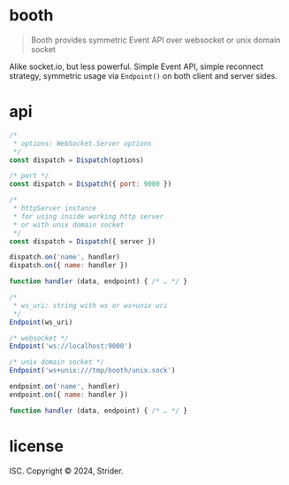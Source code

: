 # booth

> Booth provides symmetric Event API over websocket or unix domain socket

Alike socket.io, but less powerful. Simple Event API, simple reconnect strategy,
symmetric usage via `Endpoint()` on both client and server sides.

# api
```js
/*
 * options: WebSocket.Server options
 */
const dispatch = Dispatch(options)

/* port */
const dispatch = Dispatch({ port: 9000 })

/*
 * httpServer instance
 * for using inside working http server
 * or with unix domain socket
 */
const dispatch = Dispatch({ server })

dispatch.on('name', handler)
dispatch.on({ name: handler })

function handler (data, endpoint) { /* … */ }

/*
 * ws_uri: string with ws or ws+unix uri
 */
Endpoint(ws_uri)

/* websocket */
Endpoint('ws://localhost:9000')

/* unix domain socket */
Endpoint('ws+unix:///tmp/booth/unix.sock')

endpoint.on('name', handler)
endpoint.on({ name: handler })

function handler (data, endpoint) { /* … */ }
```

# license
ISC.
Copyright © 2024, Strider.
